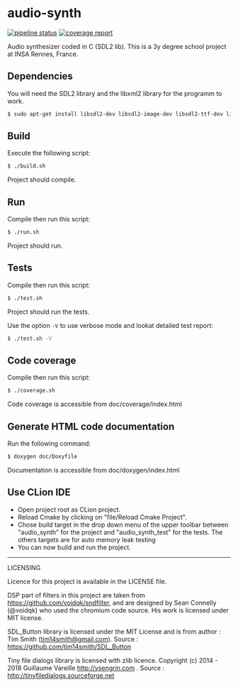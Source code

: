 # audio-synth


[![pipeline status](https://gitlab.insa-rennes.fr/hfief/audio-synth/badges/master/pipeline.svg)](https://gitlab.insa-rennes.fr/hfief/audio-synth/commits/master)    [![coverage report](https://gitlab.insa-rennes.fr/hfief/audio-synth/badges/master/coverage.svg)](https://gitlab.insa-rennes.fr/hfief/audio-synth/commits/master)


Audio synthesizer coded in C (SDL2 lib). This is a 3y degree school project at INSA Rennes, France.

## Dependencies
You will need the SDL2 library and the libxml2 library for the programm to work.
```bash
$ sudo apt-get install libsdl2-dev libsdl2-image-dev libsdl2-ttf-dev libxml2-dev
```

## Build
Execute the following script:

```bash
$ ./build.sh
```

Project should compile.

## Run
Compile then run this script:

```bash
$ ./run.sh
```

Project should run.


## Tests
Compile then run this script:

```bash
$ ./test.sh
```

Project should run the tests.

Use the option `-V` to use verbose mode and lookat detailed test report:
```bash
$ ./test.sh -V
```

## Code coverage
Compile then run this script:

```bash
$ ./coverage.sh
```
Code coverage is accessible from doc/coverage/index.html

## Generate HTML code documentation
Run the following command:
```bash
$ doxygen doc/Doxyfile
```
Documentation is accessible from doc/doxygen/index.html

## Use CLion IDE
- Open project root as CLion project.
- Reload Cmake by clicking on "file/Reload Cmake Project".
- Chose build target in the drop down menu of the upper toolbar between "audio_synth" for the project and "audio_synth_test" for the tests. The others targets are for auto memory leak testing
- You can now build and run the project.

___

LICENSING

Licence for this project is available in the LICENSE file.

DSP part of filters in this project are taken from https://github.com/voidqk/sndfilter,
and are designed by Sean Connelly (@voidqk) who used the chromium code source. His work is licensed under MIT license.

SDL_Button library is licensed under the MIT License and is from author : Tim Smith (tim14smith@gmail.com).  Source : https://github.com/tim14smith/SDL_Button

Tiny file dialogs library is licensed with zlib licence. Copyright (c) 2014 - 2018 Guillaume Vareille http://ysengrin.com . Source : http://tinyfiledialogs.sourceforge.net
